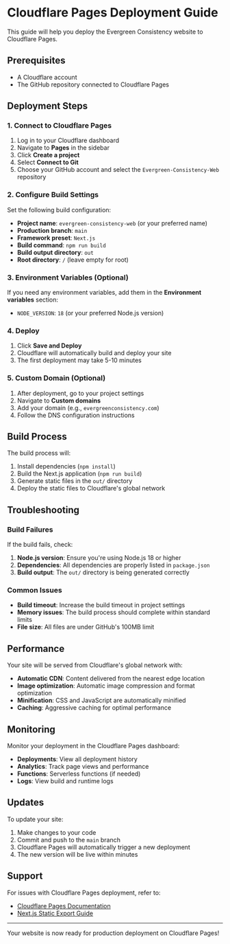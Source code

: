 # Cloudflare Pages Deployment Guide

This guide will help you deploy the Evergreen Consistency website to Cloudflare Pages.

## Prerequisites

- A Cloudflare account
- The GitHub repository connected to Cloudflare Pages

## Deployment Steps

### 1. Connect to Cloudflare Pages

1. Log in to your Cloudflare dashboard
2. Navigate to **Pages** in the sidebar
3. Click **Create a project**
4. Select **Connect to Git**
5. Choose your GitHub account and select the `Evergreen-Consistency-Web` repository

### 2. Configure Build Settings

Set the following build configuration:

- **Project name**: `evergreen-consistency-web` (or your preferred name)
- **Production branch**: `main`
- **Framework preset**: `Next.js`
- **Build command**: `npm run build`
- **Build output directory**: `out`
- **Root directory**: `/` (leave empty for root)

### 3. Environment Variables (Optional)

If you need any environment variables, add them in the **Environment variables** section:

- `NODE_VERSION`: `18` (or your preferred Node.js version)

### 4. Deploy

1. Click **Save and Deploy**
2. Cloudflare will automatically build and deploy your site
3. The first deployment may take 5-10 minutes

### 5. Custom Domain (Optional)

1. After deployment, go to your project settings
2. Navigate to **Custom domains**
3. Add your domain (e.g., `evergreenconsistency.com`)
4. Follow the DNS configuration instructions

## Build Process

The build process will:

1. Install dependencies (`npm install`)
2. Build the Next.js application (`npm run build`)
3. Generate static files in the `out/` directory
4. Deploy the static files to Cloudflare's global network

## Troubleshooting

### Build Failures

If the build fails, check:

1. **Node.js version**: Ensure you're using Node.js 18 or higher
2. **Dependencies**: All dependencies are properly listed in `package.json`
3. **Build output**: The `out/` directory is being generated correctly

### Common Issues

- **Build timeout**: Increase the build timeout in project settings
- **Memory issues**: The build process should complete within standard limits
- **File size**: All files are under GitHub's 100MB limit

## Performance

Your site will be served from Cloudflare's global network with:

- **Automatic CDN**: Content delivered from the nearest edge location
- **Image optimization**: Automatic image compression and format optimization
- **Minification**: CSS and JavaScript are automatically minified
- **Caching**: Aggressive caching for optimal performance

## Monitoring

Monitor your deployment in the Cloudflare Pages dashboard:

- **Deployments**: View all deployment history
- **Analytics**: Track page views and performance
- **Functions**: Serverless functions (if needed)
- **Logs**: View build and runtime logs

## Updates

To update your site:

1. Make changes to your code
2. Commit and push to the `main` branch
3. Cloudflare Pages will automatically trigger a new deployment
4. The new version will be live within minutes

## Support

For issues with Cloudflare Pages deployment, refer to:
- [Cloudflare Pages Documentation](https://developers.cloudflare.com/pages/)
- [Next.js Static Export Guide](https://nextjs.org/docs/app/building-your-application/deploying/static-exports)

---

Your website is now ready for production deployment on Cloudflare Pages! 